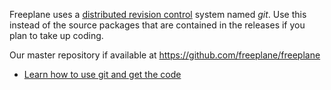 <!-- toc -->

Freeplane uses a [distributed revision control](http://en.wikipedia.org/wiki/Distributed_revision_control) system named *git*. Use this instead of the source packages that are contained in the releases if you plan to take up coding.

Our master repository if available at https://github.com/freeplane/freeplane

* [Learn how to use git and get the code](../coding/Git_howto.md)

<!-- ({Category:Coding}) -->

